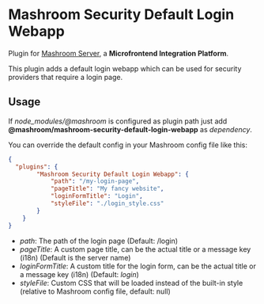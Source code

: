 
# Mashroom Security Default Login Webapp

Plugin for [Mashroom Server](https://www.mashroom-server.com), a **Microfrontend Integration Platform**.

This plugin adds a default login webapp which can be used for security providers that require a login page.

## Usage

If *node_modules/@mashroom* is configured as plugin path just add **@mashroom/mashroom-security-default-login-webapp** as *dependency*.

You can override the default config in your Mashroom config file like this:

```json
{
  "plugins": {
        "Mashroom Security Default Login Webapp": {
            "path": "/my-login-page",
            "pageTitle": "My fancy website",
            "loginFormTitle": "Login",
            "styleFile": "./login_style.css"
        }
    }
}
```

 * _path_: The path of the login page (Default: /login)
 * _pageTitle_: A custom page title, can be the actual title or a message key (i18n) (Default is the server name)
 * _loginFormTitle_: A custom title for the login form, can be the actual title or a message key (i18n) (Default: _login_)
 * _styleFile_: Custom CSS that will be loaded instead of the built-in style (relative to Mashroom config file, default: null)
